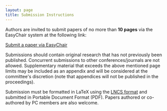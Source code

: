 ```yaml
---
layout: page
title: Submission Instructions
---
```


Authors are invited to submit papers of no more than **10 pages** via the EasyChair system at the following link:

[Submit a paper via EasyChair](http://easychair.org/conferences/?conf=acri2018)

Submissions should contain original research that has not previously been published. Concurrent submissions to other conferences/journals are not allowed. Supplementary material that exceeds the above mentioned page limits may be included as an appendix and will be considered at the committee's discretion (note that appendices will not be published in the proceedings).

Submission must be formatted in LaTeX using the [LNCS format](http://www.springer.com/computer/lncs/lncs+authors) and submitted in Portable Document Format (PDF). Papers authored or co-authored by PC members are also welcome.
